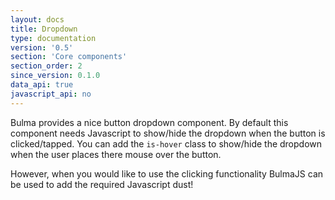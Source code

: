 ```yaml
---
layout: docs
title: Dropdown
type: documentation
version: '0.5'
section: 'Core components'
section_order: 2
since_version: 0.1.0
data_api: true
javascript_api: no
---
```


Bulma provides a nice button dropdown component. By default this component needs Javascript to show/hide the dropdown when the button is clicked/tapped. You can add the `is-hover` class to show/hide the dropdown when the user places there mouse over the button.

However, when you would like to use the clicking functionality BulmaJS can be used to add the required Javascript dust!